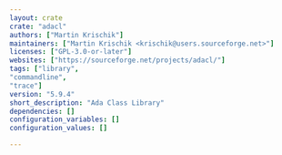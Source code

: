 ```yaml
---
layout: crate
crate: "adacl"
authors: ["Martin Krischik"]
maintainers: ["Martin Krischik <krischik@users.sourceforge.net>"]
licenses: ["GPL-3.0-or-later"]
websites: ["https://sourceforge.net/projects/adacl/"]
tags: ["library",
"commandline",
"trace"]
version: "5.9.4"
short_description: "Ada Class Library"
dependencies: []
configuration_variables: []
configuration_values: []

---
```



